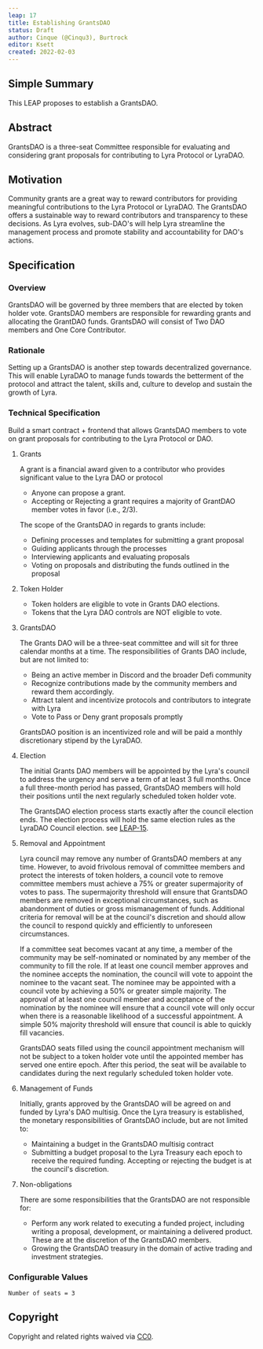 ```yaml
---
leap: 17
title: Establishing GrantsDAO
status: Draft
author: Cinque (@Cinqu3), Burtrock
editor: Ksett
created: 2022-02-03
---
```


<!--You can leave these HTML comments in your merged LEAP and delete the visible duplicate text guides, they will not appear and may be helpful to refer to if you edit it again. This is the suggested template for new LEAPs. Note that a LEAP number will be assigned by an editor. When opening a pull request to submit your LEAP, please use an abbreviated title in the filename, `leap-draft_title_abbrev.md`. The title should be 44 characters or less.-->

## Simple Summary
<!--"If you can't explain it simply, you don't understand it well enough." Simply describe the outcome the proposed changes intend to achieve. This should be non-technical and accessible to a casual community member.-->
This LEAP proposes to establish a GrantsDAO.

## Abstract
<!--A short (~200 word) description of the proposed change, the abstract should clearly describe the proposed change. This is what *will* be done if the LEAP is implemented, not *why* it should be done or *how* it will be done. If the LEAP proposes deploying a new contract, write, "we propose to deploy a new contract that will do x".-->
GrantsDAO is a three-seat Committee responsible for evaluating and considering grant proposals for contributing to Lyra Protocol or LyraDAO.

##  Motivation
<!--This is the problem statement. This is the *why* of the LEAP. It should clearly explain *why* the current state of the protocol is inadequate. It is critical that you explain *why* the change is needed, if the LEAP proposes changing how something is calculated, you must address *why* the current calculation is inaccurate or wrong. This is not the place to describe how the LEAP will address the issue!-->
Community grants are a great way to reward contributors for providing meaningful contributions to the Lyra Protocol or LyraDAO. The GrantsDAO offers a sustainable way to reward contributors and transparency to these decisions. As Lyra evolves, sub-DAO's will help Lyra streamline the management process and promote stability and accountability for DAO's actions.

## Specification

<!--The specification should describe the syntax and semantics of any new feature, there are five sections
1. Overview
2. Rationale
3. Technical Specification
4. Test Cases
5. Configurable Values
-->

### Overview
<!--This is a high level overview of *how* the LEAP will solve the problem. The overview should clearly describe how the new feature will be implemented.-->
GrantsDAO will be governed by three members that are elected by token holder vote. GrantsDAO members are responsible for rewarding grants and allocating the GrantDAO funds.
GrantsDAO will consist of Two DAO members and One Core Contributor.


### Rationale
Setting up a GrantsDAO is another step towards decentralized governance. This will enable LyraDAO to manage funds towards the betterment of the protocol and attract the talent, skills and, culture to develop and sustain the growth of Lyra.

### Technical Specification

Build a smart contract + frontend that allows GrantsDAO members to vote on grant proposals for contributing to the Lyra Protocol or DAO.

1. Grants

   	A grant is a financial award given to a contributor who provides significant value to the Lyra DAO or protocol
	- Anyone can propose a grant.
	- Accepting or Rejecting a grant requires a majority of GrantDAO member votes in favor (i.e., 2/3).

	The scope of the GrantsDAO in regards to grants include:
	- Defining processes and templates for submitting a grant proposal
	- Guiding applicants through the processes
	- Interviewing applicants and evaluating proposals
	- Voting on proposals and distributing the funds outlined in the proposal

2. Token Holder

	 - Token holders are eligible to vote in Grants DAO elections.
	 - Tokens that the Lyra DAO controls are NOT eligible to vote.

3. GrantsDAO

	The Grants DAO will be a three-seat committee and will sit for three calendar months at a time. The responsibilities of Grants DAO include, but are not limited to:
	- Being an active member in Discord and the broader Defi community
	- Recognize contributions made by the community members and reward them accordingly.
	- Attract talent and incentivize protocols and contributors to integrate with Lyra
	- Vote to Pass or Deny grant proposals promptly

	GrantsDAO position is an incentivized role and will be paid a monthly discretionary stipend by the LyraDAO.

4. Election

	The initial Grants DAO members will be appointed by the Lyra's council to address the urgency and serve a term of at least 3 full months. Once a full three-month period has passed, GrantsDAO members will hold their positions until the next regularly scheduled token holder vote.

	The GrantsDAO election process starts exactly after the council election ends. The election process will hold the same election rules as the LyraDAO Council election. see [LEAP-15](https://leaps.lyra.finance/leaps/leap-15/).

5. Removal and Appointment

	Lyra council may remove any number of GrantsDAO members at any time. However, to avoid frivolous removal of committee members and protect the interests of token holders, a council vote to remove committee members must achieve a 75% or greater supermajority of votes to pass. The supermajority threshold will ensure that GrantsDAO members are removed in exceptional circumstances, such as abandonment of duties or gross mismanagement of funds. Additional criteria for removal will be at the council's discretion and should allow the council to respond quickly and efficiently to unforeseen circumstances.

	If a committee seat becomes vacant at any time, a member of the community may be self-nominated or nominated by any member of the community to fill the role. If at least one council member approves and the nominee accepts the nomination, the council will vote to appoint the nominee to the vacant seat. The nominee may be appointed with a council vote by achieving a 50% or greater simple majority. The approval of at least one council member and acceptance of the nomination by the nominee will ensure that a council vote will only occur when there is a reasonable likelihood of a successful appointment. A simple 50% majority threshold will ensure that council is able to quickly fill vacancies.

	GrantsDAO seats filled using the council appointment mechanism will not be subject to a token holder vote until the appointed member has served one entire epoch. After this period, the seat will be available to candidates during the next regularly scheduled token holder vote. 

6. Management of Funds
	
	Initially, grants approved by the GrantsDAO will be agreed on and funded by Lyra's DAO multisig.
	Once the Lyra treasury is established, the monetary responsibilities of GrantsDAO include, but are not limited to:
	- Maintaining a budget in the GrantsDAO multisig contract
	- Submitting a budget proposal to the Lyra Treasury each epoch to receive the required funding. Accepting or rejecting the budget is at the council's discretion.

7. Non-obligations

	There are some responsibilities that the GrantsDAO are not responsible for:
	- Perform any work related to executing a funded project, including writing a proposal, development, or maintaining a delivered product. These are at the discretion of the GrantsDAO members.
	- Growing the GrantsDAO treasury in the domain of active trading and investment strategies.

### Configurable Values
<!--Please list all values configurable under this implementation.-->
	Number of seats = 3

## Copyright
Copyright and related rights waived via [CC0](https://creativecommons.org/publicdomain/zero/1.0/).
